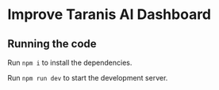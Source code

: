 
  # Improve Taranis AI Dashboard

  ## Running the code

  Run `npm i` to install the dependencies.

  Run `npm run dev` to start the development server.
  

